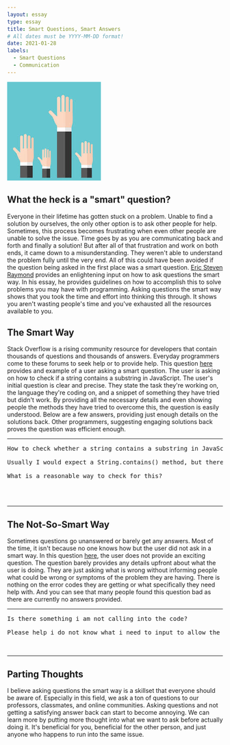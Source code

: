 ```yaml
---
layout: essay
type: essay
title: Smart Questions, Smart Answers
# All dates must be YYYY-MM-DD format!
date: 2021-01-28
labels:
  - Smart Questions
  - Communication
---
```


<img class="ui medium left floated image" src="../images/raise.jpeg">

## What the heck is a "smart" question?

Everyone in their lifetime has gotten stuck on a problem. Unable to find a solution by ourselves, the only other option is to ask other people for help. Sometimes, this process becomes frustrating when even other people are unable to solve the issue. Time goes by as you are communicating back and forth and finally a solution! But after all of that frustration and work on both ends, it came down to a misunderstanding. They weren't able to understand the problem fully until the very end. All of this could have been avoided if the question being asked in the first place was a smart question. [Eric Steven Raymond](http://www.catb.org/esr/faqs/smart-questions.html) provides an enlightening input on how to ask questions the smart way. In his essay, he provides guidelines on how to accomplish this to solve problems you may have with programming. Asking questions the smart way shows that you took the time and effort into thinking this through. It shows you aren't wasting people's time and you've exhausted all the resources available to you. 

## The Smart Way

Stack Overflow is a rising community resource for developers that contain thousands of questions and thousands of answers. Everyday programmers come to these forums to seek help or to provide help. This question [here](https://stackoverflow.com/questions/1789945/how-to-check-whether-a-string-contains-a-substring-in-javascript) provides and example of a user asking a smart question. The user is asking on how to check if a string contains a substring in JavaScript. The user's initial question is clear and precise. They state the task they're working on, the language they're coding on, and a snippet of something they have tried but didn't work. By providing all the necessary details and even showing people the methods they have tried to overcome this, the question is easily understood. Below are a few answers, providing just enough details on the solutions back. Other programmers, suggesting engaging solutions back proves the question was efficient enough.

<hr>

<pre>
How to check whether a string contains a substring in JavaScript?

Usually I would expect a String.contains() method, but there doesn't seem to be one.

What is a reasonable way to check for this?



</pre>

<hr>

## The Not-So-Smart Way

Sometimes questions go unanswered or barely get any answers. Most of the time, it isn't because no one knows how but the user did not ask in a smart way. In this question [here](https://stackoverflow.com/questions/65946370/is-there-something-i-am-not-calling-into-the-code), the user does not provide an exciting question. The question barely provides any details upfront about what the user is doing. They are just asking what is wrong without informing people what could be wrong or symptoms of the problem they are having. There is nothing on the error codes they are getting or what specifically they need help with. And you can see that many people found this question bad as there are currently no answers provided.

<hr>

<pre>
Is there something i am not calling into the code?

Please help i do not know what i need to input to allow the code to run. The top half will give back a response but the second half does not.


</pre>

<hr>

## Parting Thoughts

I believe asking questions the smart way is a skillset that everyone should be aware of. Especially in this field, we ask a ton of questions to our professors, classmates, and online communities. Asking questions and not getting a satisfying answer back can start to become annoying. We can learn more by putting more thought into what we want to ask before actually doing it. It's beneficial for you, beneficial for the other person, and just anyone who happens to run into the same issue.

